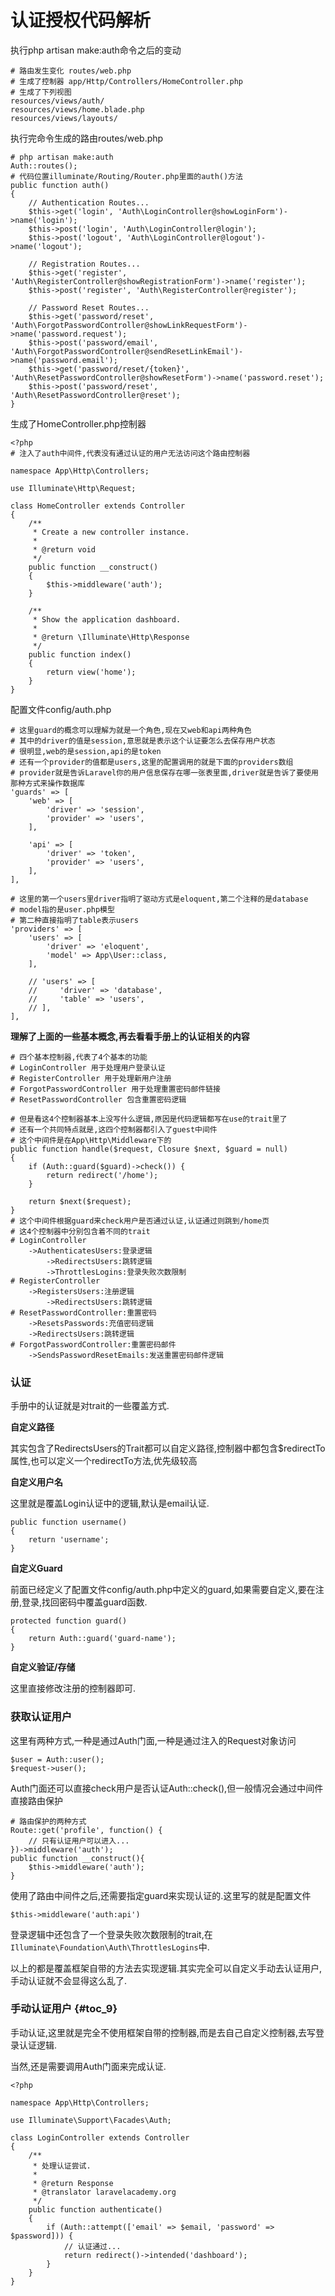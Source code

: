# 认证授权代码解析

执行php artisan make:auth命令之后的变动

```
# 路由发生变化 routes/web.php
# 生成了控制器 app/Http/Controllers/HomeController.php
# 生成了下列视图
resources/views/auth/
resources/views/home.blade.php
resources/views/layouts/
```

执行完命令生成的路由routes/web.php

```
# php artisan make:auth
Auth::routes();
# 代码位置illuminate/Routing/Router.php里面的auth()方法
public function auth()
{
    // Authentication Routes...
    $this->get('login', 'Auth\LoginController@showLoginForm')->name('login');
    $this->post('login', 'Auth\LoginController@login');
    $this->post('logout', 'Auth\LoginController@logout')->name('logout');

    // Registration Routes...
    $this->get('register', 'Auth\RegisterController@showRegistrationForm')->name('register');
    $this->post('register', 'Auth\RegisterController@register');

    // Password Reset Routes...
    $this->get('password/reset', 'Auth\ForgotPasswordController@showLinkRequestForm')->name('password.request');
    $this->post('password/email', 'Auth\ForgotPasswordController@sendResetLinkEmail')->name('password.email');
    $this->get('password/reset/{token}', 'Auth\ResetPasswordController@showResetForm')->name('password.reset');
    $this->post('password/reset', 'Auth\ResetPasswordController@reset');
}
```

生成了HomeController.php控制器

```
<?php
# 注入了auth中间件,代表没有通过认证的用户无法访问这个路由控制器

namespace App\Http\Controllers;

use Illuminate\Http\Request;

class HomeController extends Controller
{
    /**
     * Create a new controller instance.
     *
     * @return void
     */
    public function __construct()
    {
        $this->middleware('auth');
    }

    /**
     * Show the application dashboard.
     *
     * @return \Illuminate\Http\Response
     */
    public function index()
    {
        return view('home');
    }
}
```

配置文件config/auth.php

```
# 这里guard的概念可以理解为就是一个角色,现在又web和api两种角色
# 其中的driver的值是session,意思就是表示这个认证要怎么去保存用户状态
# 很明显,web的是session,api的是token
# 还有一个provider的值都是users,这里的配置调用的就是下面的providers数组
# provider就是告诉Laravel你的用户信息保存在哪一张表里面,driver就是告诉了要使用那种方式来操作数据库
'guards' => [
    'web' => [
        'driver' => 'session',
        'provider' => 'users',
    ],

    'api' => [
        'driver' => 'token',
        'provider' => 'users',
    ],
],

# 这里的第一个users里driver指明了驱动方式是eloquent,第二个注释的是database
# model指的是user.php模型
# 第二种直接指明了table表示users
'providers' => [
    'users' => [
        'driver' => 'eloquent',
        'model' => App\User::class,
    ],

    // 'users' => [
    //     'driver' => 'database',
    //     'table' => 'users',
    // ],
],
```

**理解了上面的一些基本概念,再去看看手册上的认证相关的内容**

```
# 四个基本控制器,代表了4个基本的功能
# LoginController 用于处理用户登录认证
# RegisterController 用于处理新用户注册
# ForgotPasswordController 用于处理重置密码邮件链接
# ResetPasswordController 包含重置密码逻辑

# 但是看这4个控制器基本上没写什么逻辑,原因是代码逻辑都写在use的trait里了
# 还有一个共同特点就是,这四个控制器都引入了guest中间件
# 这个中间件是在App\Http\Middleware下的
public function handle($request, Closure $next, $guard = null)
{
    if (Auth::guard($guard)->check()) {
        return redirect('/home');
    }

    return $next($request);
}
# 这个中间件根据guard来check用户是否通过认证,认证通过则跳到/home页
# 这4个控制器中分别包含着不同的trait
# LoginController
    ->AuthenticatesUsers:登录逻辑
        ->RedirectsUsers:跳转逻辑
        ->ThrottlesLogins:登录失败次数限制
# RegisterController
    ->RegistersUsers:注册逻辑
        ->RedirectsUsers:跳转逻辑
# ResetPasswordController:重置密码
    ->ResetsPasswords:充值密码逻辑
    ->RedirectsUsers:跳转逻辑
# ForgotPasswordController:重置密码邮件
    ->SendsPasswordResetEmails:发送重置密码邮件逻辑
```

### 认证

手册中的认证就是对trait的一些覆盖方式.

**自定义路径**

其实包含了RedirectsUsers的Trait都可以自定义路径,控制器中都包含$redirectTo属性,也可以定义一个redirectTo方法,优先级较高

**自定义用户名**

这里就是覆盖Login认证中的逻辑,默认是email认证.

```
public function username()
{
    return 'username';
}
```

**自定义Guard**

前面已经定义了配置文件config/auth.php中定义的guard,如果需要自定义,要在注册,登录,找回密码中覆盖guard函数.

```
protected function guard()
{
    return Auth::guard('guard-name');
}
```

**自定义验证/存储**

这里直接修改注册的控制器即可.

### 获取认证用户

这里有两种方式,一种是通过Auth门面,一种是通过注入的Request对象访问

```
$user = Auth::user();
$request->user();
```

Auth门面还可以直接check用户是否认证Auth::check\(\),但一般情况会通过中间件直接路由保护

```
# 路由保护的两种方式
Route::get('profile', function() {
    // 只有认证用户可以进入...
})->middleware('auth');
public function __construct(){
    $this->middleware('auth');
}
```

使用了路由中间件之后,还需要指定guard来实现认证的.这里写的就是配置文件

```
$this->middleware('auth:api')
```

登录逻辑中还包含了一个登录失败次数限制的trait,在`Illuminate\Foundation\Auth\ThrottlesLogins`中.

以上的都是覆盖框架自带的方法去实现逻辑.其实完全可以自定义手动去认证用户,手动认证就不会显得这么乱了.

### 手动认证用户 {#toc_9}

手动认证,这里就是完全不使用框架自带的控制器,而是去自己自定义控制器,去写登录认证逻辑.

当然,还是需要调用Auth门面来完成认证.

```
<?php

namespace App\Http\Controllers;

use Illuminate\Support\Facades\Auth;

class LoginController extends Controller
{
    /**
     * 处理认证尝试.
     *
     * @return Response
     * @translator laravelacademy.org
     */
    public function authenticate()
    {
        if (Auth::attempt(['email' => $email, 'password' => $password])) {
            // 认证通过...
            return redirect()->intended('dashboard');
        }
    }
}
```



